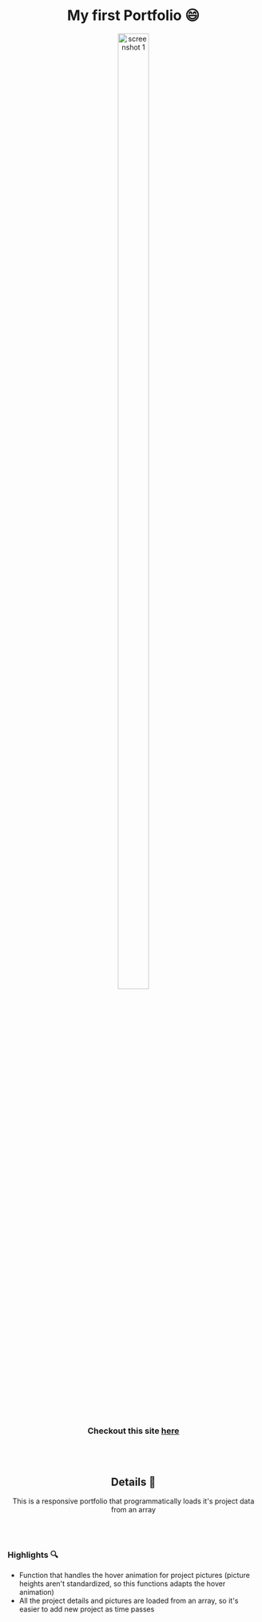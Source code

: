<h1 align="center">
  My first Portfolio 😄
</h1>

<!--
<h3 align="center">
  📺 You can watch a quick showcase
  <a href= "https://www.youtube.com/watch?v=B-BlN-RBImA"> here</a>
</h3>
<br>
-->

<p align="center">
  <img src="https://github.com/Lucas-Tito/Portfolio/assets/61806906/5705f855-3a10-4c63-b0f8-1dbe1458aec8" alt="screenshot 1" width="35%" height="70%" border-radius:"10px"/>
</p>
<!-- ![Restaurante Landing Page](https://github.com/Lucas-Tito/Restaurant-LandingPage-ReactJs/assets/61806906/05d45c5c-6edd-4ec7-a010-c80c8cb236e1) -->


<br>
<h3 align="center">
  Checkout this site
  <a href= "https://lucas-tito.github.io/Portfolio/"> here</a>
</h3>

<br><br>
<h2 align="center">
  Details 📃
</h2>

<p align="center">
  This is a responsive portfolio that programmatically loads it's project data from an array
</p>

<br><br>
### Highlights 🔍

+ Function that handles the hover animation for project pictures (picture heights aren't standardized, so this functions adapts the hover animation)
+ All the project details and pictures are loaded from an array, so it's easier to add new project as time passes
